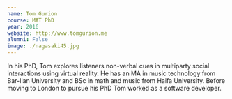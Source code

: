 ```yaml
---
name: Tom Gurion
course: MAT PhD
year: 2016
website: http://www.tomgurion.me
alumni: False
image: ./nagasaki45.jpg
---
```

In his PhD, Tom explores listeners non-verbal cues in multiparty social interactions using virtual reality. He has an MA in music technology from Bar-Ilan University and BSc in math and music from Haifa University. Before moving to London to pursue his PhD Tom worked as a software developer.